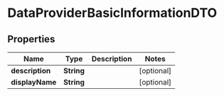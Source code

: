 

# DataProviderBasicInformationDTO


## Properties

| Name | Type | Description | Notes |
|------------ | ------------- | ------------- | -------------|
|**description** | **String** |  |  [optional] |
|**displayName** | **String** |  |  [optional] |



